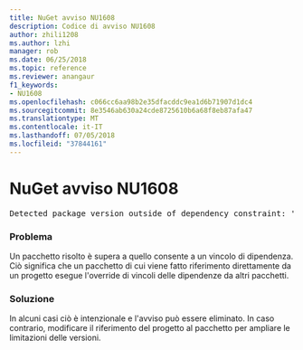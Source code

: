 ```yaml
---
title: NuGet avviso NU1608
description: Codice di avviso NU1608
author: zhili1208
ms.author: lzhi
manager: rob
ms.date: 06/25/2018
ms.topic: reference
ms.reviewer: anangaur
f1_keywords:
- NU1608
ms.openlocfilehash: c066cc6aa98b2e35dfacddc9ea1d6b71907d1dc4
ms.sourcegitcommit: 8e3546ab630a24cde8725610b6a68f8eb87afa47
ms.translationtype: MT
ms.contentlocale: it-IT
ms.lasthandoff: 07/05/2018
ms.locfileid: "37844161"
---
```

# <a name="nuget-warning-nu1608"></a>NuGet avviso NU1608

<pre>Detected package version outside of dependency constraint: 'PackageA' 1.0.0 requires 'PackageB' (= 1.0.0) but version 'PackageB' 2.0.0 was resolved.</pre>

### <a name="issue"></a>Problema
Un pacchetto risolto è supera a quello consente a un vincolo di dipendenza. Ciò significa che un pacchetto di cui viene fatto riferimento direttamente da un progetto esegue l'override di vincoli delle dipendenze da altri pacchetti.

### <a name="solution"></a>Soluzione
In alcuni casi ciò è intenzionale e l'avviso può essere eliminato. In caso contrario, modificare il riferimento del progetto al pacchetto per ampliare le limitazioni delle versioni.